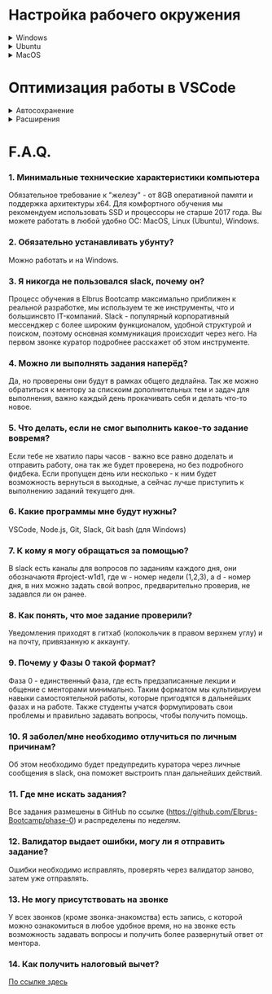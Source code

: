 # Настройка рабочего окружения

<details>
<summary>Windows</summary>

### Установка VS Code

1. Заходим на оф.сайт https://code.visualstudio.com/ и нажимаем кнопку Download for Windows

<div align="center">
    <img src="./assets/Рисунок1.png">
</div>

2.  Запускаем инсталятор и выбираем путь и параметры, дожидаемся конца установки

<div align="center">
    <img src="./assets/Рисунок2.png">
</div>

3. Запускаем VS Code (VS Code предложит установить языковой пакет, соглашаемся если нужно, перезапустится)

### Установка Node.js

1. Идем на официальный сайт https://nodejs.org/en/ и качаем LTS версию
2. Запускаем инсталятор
3. Устанавливаем не меняя параметры кроме пути установки
4. Перезапускаем VS Code, открываем терминал и проверяем версию командой node -v

<div align="center">
    <img src="./assets/Рисунок3.png">
</div>
Должно получиться так, только с номером вашей LTS версии.

### Установка git bash

1. Идем на оф.сайт https://git-scm.com/download/win и качаем Standalone Installer нужной разрядности
2. Запускаем инсталятор и следуем инструкциям на скриншотах
<div align="center">
    <img src="./assets/Рисунок4.png">
    <img src="./assets/Рисунок5.png">
    <img src="./assets/Рисунок6.png">
    <img src="./assets/Рисунок7.png">
    <img src="./assets/Рисунок8.png">
    <img src=./assets/Рисунок9.png">
    <img src="./assets/Рисунок10.png">
    <img src="./assets/Рисунок11.png">
    <img src="./assets/Рисунок12.png">
    <img src="./assets/Рисунок13.png">
    <img src="./assets/Рисунок14.png">
</div>

### Настройка Git bash

1. В любой папке, нажатием правой кнопки мыши, вызываем контекстное меню и 
выбираем пункт `Git Bash Here`
2. В открывшемся терминале необходимо ввести две команды
`$ git config --global user.name "Ваш никнейм на github"`
`$ git config --global user.email ВашEmailНаGithub@example.com`
3. Проверяем коммандой `git config --list`

### Генерация ключа  SSH

1. Открываем командную строку Windows
2. Вводим команду `ssh-keygen -t ed25519 -C "ваш_email@example.com"`
3. Приложение запросит место сохранения, предлагая по умолчанию, нажимаем Enter
`C:\users\имя_пользователя\.ssh\id_rsa`
4. Далее вам будет предложено ввести кодовую фразу. Нажмите клавишу Enter, чтобы пропустить
5. Подтверждение кодовой фразы так-же пропускаем
6. После генерации идем по пути `C:\users\имя_пользователя\.ssh\` и открываем файл `id_rsa.pub` любым текстовым редактором и копируем содержимое.
7. Идем в настройки аккаунта на GitHub

<div align="center">
    <img src="./assets/Рисунок15.png" width="200">
</div>

8. Нажимаем кнопку New SSH Key и в открывшемся окне вставляем содержимое из файла `id_rsa.pub` и вводим название ключа

<div align="center">
    <img src="./assets/Рисунок16.png">
</div>

### Итог
На этом установка необходимого ПО завершена.
Необходимо переходить к инструкциям по настройке VS Code и использование GitHub
</details>

<details>
<summary>Ubuntu</summary>

### Установка VS Code
<details>
<summary>Через пакет</summary>
<br/>

- Переходим на сайт code.visualstudio.com, секция Download. Нажимаем и скачиваем себе на ПК.
- Устанавливаем
</details>

<details>
<summary>Через терминал</summary>

1. Заходим на оф.сайт https://code.visualstudio.com/docs/setup/setup-overview и выбираем Linux. По инструкции вводим следующие команды в терминал для Убунту

`sudo apt-get install wget gpg`\
`wget -qO- https://packages.microsoft.com/keys/microsoft.asc | gpg --dearmor > packages.microsoft.gpg`\
`sudo install -D -o root -g root -m 644 packages.microsoft.gpg /etc/apt/keyrings/packages.microsoft.gpg`\
`sudo sh -c 'echo "deb [arch=amd64,arm64,armhf signed-by=/etc/apt/keyrings/packages.microsoft.gpg] https://packages.microsoft.com/repos/code stable main" > /etc/apt/sources.list.d/vscode.list'`\
`rm -f packages.microsoft.gpg`\
`sudo apt install apt-transport-https`\
`sudo apt update`\
`sudo apt install code`
</details>

### Установка Node.js

- Ввести в терминал `sudo apt update`
- `sudo apt install nodejs`
-  Проверить можно командой `node -v`или `nodejs -v`. Должен показаться номер вашей версии Node.js

### Установка Git

- Ввести в терминал
`sudo apt update`\
Возможно, вас попросят ввести пароль. Введите пароль. <strong>Внимание:</strong> его не будет видно в терминале, это нормально.

`sudo apt upgrade`\
`sudo apt install git`

- Можно проверить, что у вас установился `git`, введя в терминале `git`. Должен открыться список команд.

### Настройка Git

1. В терминале необходимо ввести две команды
`git config --global user.name "Ваш никнейм на github"`
`git config --global user.email ВашEmailНаGithub@example.com`
2. Проверяем коммандой `git config --list`

### Генерация ключа  SSH

1. Открываем терминал
2. Вводим команду `ssh-keygen -t ed25519 -C "ваш_email@example.com"`
3. Приложение запросит место сохранения, предлагая по умолчанию, нажимаем `Enter`
4. Далее вам будет предложено ввести кодовую фразу. Нажмите клавишу `Enter`, чтобы пропустить
5. Подтверждение кодовой фразы также пропускаем
6. После генерации идем по пути из 3го пункта и открываем файл `id_ed25519.pub` любым текстовым редактором и копируем содержимое.
7. Идем в настройки аккаунта на GitHub

<div align="center">
    <img src="./assets/Рисунок15.png" width="200">
</div>

8. Нажимаем кнопку New SSH Key и в открывшемся окне вставляем содержимое из файла `id_ed25519.pub` и вводим название ключа

<div align="center">
    <img src="./assets/Рисунок16.png">
</div>

### Итог

На этом установка необходимого ПО завершена.
Необходимо переходить к инструкциям по настройке VS Code и использование GitHub
</details>

<details>
<summary>MacOS</summary>

### Установка VS Code

1. Заходим на оф.сайт https://code.visualstudio.com/docs/setup/setup-overview и выбираем macOS. По инструкции открываем первую ссылку и скачиваем пакет в виде архива.
2. Нам необходимо распаковать архив и перетащить `Visual Studio Code.app` в папку `Applications`.
3. Добавим Visual Studio Code в `Dock`, выбрав в `Options` `«Keep in Dock»`

### Установка Git

- Если у вас нет пакетного менеджера Brew, необходимо сначала установить его. Переходит на оф. сайт и https://brew.sh/ и копируем команду оттуда
`/bin/bash -c "$(curl -fsSL https://raw.githubusercontent.com/Homebrew/install/HEAD/install.sh)"`. Brew попросит ввести еще 2 команды: `echo 'eval $(/opt/homebrew/bin/brew shellenv)'  >> /Users/ИМЯ ТВОЕГО ПОЛЬЗОВАТЕЛЯ НА МАКЕ/.zprofile`. Следующим вводим команду`eval $(/opt/homebrew/bin/brew shellenv)`. Готово! 
- Затем вводим в терминал `brew install git`
- Можно проверить, что у вас установился `git`, введя в терминале `git`. Должен открыться список команд.

### Установка Node.js

- Ввести в терминал `brew update`
- `brew install node`
-  Проверить можно командой `node -v`. Должен показаться номер вашей версии Node.js

### Настройка Git

1. В терминале необходимо ввести две команды
`git config --global user.name "Ваш никнейм на github"`
`git config --global user.email ВашEmailНаGithub@example.com`
2. Проверяем коммандой `git config --list`

### Генерация ключа  SSH

1. Открываем терминал
2. Вводим команду `ssh-keygen -t ed25519 -C "ваш_email@example.com"`
3. Приложение запросит место сохранения, предлагая по умолчанию, нажимаем `Enter`
4. Далее вам будет предложено ввести кодовую фразу. Нажмите клавишу `Enter`, чтобы пропустить
5. Подтверждение кодовой фразы также пропускаем
6. После генерации идем по пути из 3го пункта и открываем его по команде `cat ~/.ssh/id_ed25519.pub` и копируем всё содержимое.
7. Идем в настройки аккаунта на GitHub

<div align="center">
    <img src="./assets/Рисунок15.png" width="200">
</div>

8. Нажимаем кнопку New SSH Key и в открывшемся окне вставляем содержимое из файла `id_ed25519.pub` и вводим название ключа

<div align="center">
    <img src="./assets/Рисунок16.png">
</div>

### Итог

На этом установка необходимого ПО завершена.
Необходимо переходить к инструкциям по настройке VS Code и использование GitHub
</details>

# Оптимизация работы в VSCode

<details>
<summary>Автосохранение</summary>
Настройте в VSCode автоматическое сохранение файла при редактировании.

<div align="center">
    <img src="./assets/auto-save.jpg">
</div>

</details>

<details>
<summary>Расширения</summary>

### Live Server
> Расширение позволяет автоматически перезагружать страницу после внесения изменений в js, css, html-код. Это упрощает отладку отдельных HTML-страниц со скриптами.

После установки в правом нижнем углу появится кнопка `Go Live`. Достаточно открыть в VSCode html документ, нажать на кнопку `Go Live` и спустя несколько секунд html автоматически откроется в вашем браузере по умолчанию.

### Code Runner
> Расширение позволяет запускать js код внутри VSCode.

После установки в правом верхнем углу появится кнопка в виде треугольника (см. скрин). Внимание: DOM не будет запускаться внутри VSCode, он работает только в браузере.
<div align="center">
    <img src="./assets/code-runner-work.jpg">
</div>

### Prettier
> Пакет для автоматического форматирования кода, который поддерживает JavaScript, TypeScript, CSS и множество других языков программирования.

После установки вам потребуется настроить конфигурацию. Для этого 
- используйте сочетание клавиш `Ctrl + P` или `Command + Shift + P`
- в появившемся окне введите `>format` и выберите `Format Document`
- в первый раз вам будет предложено выбрать приложения для форматирования. Выберите `Prettier`
- в следующий раз можете запускать форматирование по сочатанию клавиш, которое написано рядом с `Format Document`

<div align="center">
    <img src="./assets/format-config.jpg">
</div>
</details>

# F.A.Q.
### 1. Минимальные технические характеристики компьютера
                                         
Обязательное требование к "железу" - от 8GB оперативной памяти и поддержка архитектуры x64. Для комфортного обучения мы рекомендуем использовать SSD и процессоры не старше 2017 года. Вы можете работать в любой удобно ОС: MacOS, Linux (Ubuntu), Windows.
                                  
### 2. Обязательно устанавливать убунту?

Можно работать и на Windows.
### 3. Я никогда не пользовался slack, почему он?

Процесс обучения в Elbrus Bootcamp максимально приближен к реальной разработке, мы используем те же инструменты, что и большинсвто IT-компаний. Slack - популярный корпоративный мессенджер с более широким функционалом, удобной структурой и поиском, поэтому основная коммуникация происходит через него. На первом звонке куратор подробнее расскажет об этом инструменте.
                                         
### 4. Можно ли выполнять задания наперёд?

Да, но проверены они будут в рамках общего дедлайна. Так же можно обратиться к ментору за спискоим дополнительных тем и задач для выполнения, важно каждый день прокачивать себя и делать что-то новое. 

### 5. Что делать, если не смог выполнить какое-то задание вовремя?

Если тебе не хватило пары часов - важно все равно доделать и отправить работу, она так же будет проверена, но без подробного фидбека. Если пропущен день или несколько - к ним будет возможность вернуться в выходные, а сейчас лучше приступить к выполнению заданий текущего дня.

### 6. Какие программы мне будут нужны?
                                         
VSCode, Node.js, Git, Slack, Git bash (для Windows)
                                         
### 7. К кому я могу обращаться за помощью?
                                         
В slack есть каналы для вопросов по заданиям каждого дня, они обозначаютя #project-w1d1, где w - номер недели (1,2,3), а d - номер дня, в них можно задать свой вопрос, предварительно проверив, не задавлся ли он ранее.
                                         
### 8. Как понять, что мое задание проверили?
                                         
Уведомления приходят в гитхаб (колокольчик в правом верхнем углу) и на почту, привязанную к аккаунту. 
                                         
### 9. Почему у Фазы 0 такой формат?
                                         
Фаза 0 - единственный фаза, где есть предзаписанные лекции и общение с менторами минимально. Таким форматом мы культивируем навыки самостоятельной работы, которые пригодятся в дальнейших фазах и на работе. Также студенты учатся формулировать свои проблемы и правильно задавать вопросы, чтобы получить помощь. 
                                         
### 10. Я заболел/мне необходимо отлучиться по личным причинам?
                                         
Об этом необходимо будет предупредить куратора через личные сообщения в slack, она поможет выстроить план дальнейших действий.
                                         
### 11. Где мне искать задания?
                                         
Все задания размешены в GitHub по ссылке (https://github.com/Elbrus-Bootcamp/phase-0) и распределены по неделям. 
                                         
### 12. Валидатор выдает ошибки, могу ли я отправить задание?
                                         
Ошибки необходимо исправлять, проверять через валидатор заново, затем уже отправлять.
                                         
### 13. Не могу присутствовать на звонке
                                         
У всех звонков (кроме звонка-знакомства) есть запись, с которой можно ознакомиться в любое удобное время, но на звонке есть возможность задавать вопросы и получить более развернутый ответ от ментора.
                                         
### 14. Как получить налоговый вычет?
                                         
[По ссылке здесь](https://archive.sendpul.se/v/45uoj/9zt4a/)
